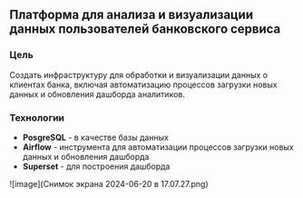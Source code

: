 ## Платформа для анализа и визуализации данных пользователей банковского сервиса

### Цель
Создать инфраструктуру для обработки и визуализации данных о клиентах банка, включая автоматизацию процессов загрузки новых данных и обновления дашборда аналитиков.  

### Технологии
* **PosgreSQL** - в качестве базы данных
* **Airflow** - инструмента для автоматизации процессов загрузки новых данных и обновления дашборда
* **Superset** - для построения дашборда

![image](Снимок экрана 2024-06-20 в 17.07.27.png)
